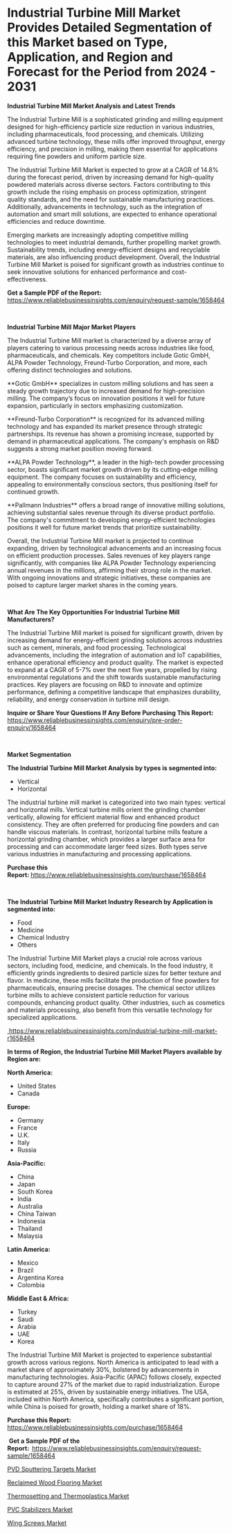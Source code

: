 <p><h1>Industrial Turbine Mill Market Provides Detailed Segmentation of this Market based on Type, Application, and Region and Forecast for the Period from 2024 - 2031</h1></p><p><strong>Industrial Turbine Mill Market Analysis and Latest Trends</strong></p>
<p><p>The Industrial Turbine Mill is a sophisticated grinding and milling equipment designed for high-efficiency particle size reduction in various industries, including pharmaceuticals, food processing, and chemicals. Utilizing advanced turbine technology, these mills offer improved throughput, energy efficiency, and precision in milling, making them essential for applications requiring fine powders and uniform particle size.</p><p>The Industrial Turbine Mill Market is expected to grow at a CAGR of 14.8% during the forecast period, driven by increasing demand for high-quality powdered materials across diverse sectors. Factors contributing to this growth include the rising emphasis on process optimization, stringent quality standards, and the need for sustainable manufacturing practices. Additionally, advancements in technology, such as the integration of automation and smart mill solutions, are expected to enhance operational efficiencies and reduce downtime.</p><p>Emerging markets are increasingly adopting competitive milling technologies to meet industrial demands, further propelling market growth. Sustainability trends, including energy-efficient designs and recyclable materials, are also influencing product development. Overall, the Industrial Turbine Mill Market is poised for significant growth as industries continue to seek innovative solutions for enhanced performance and cost-effectiveness.</p></p>
<p><strong>Get a Sample PDF of the Report:&nbsp;</strong> <a href="https://www.reliablebusinessinsights.com/enquiry/request-sample/1658464?utm_campaign=57&utm_medium=2&utm_source=Github&utm_content=ia&utm_term=28092024&utm_id=industrial-turbine-mill">https://www.reliablebusinessinsights.com/enquiry/request-sample/1658464</a></p>
<p>&nbsp;</p>
<p><strong>Industrial Turbine Mill Major Market Players</strong></p>
<p><p>The Industrial Turbine Mill market is characterized by a diverse array of players catering to various processing needs across industries like food, pharmaceuticals, and chemicals. Key competitors include Gotic GmbH, ALPA Powder Technology, Freund-Turbo Corporation, and more, each offering distinct technologies and solutions.</p><p>**Gotic GmbH** specializes in custom milling solutions and has seen a steady growth trajectory due to increased demand for high-precision milling. The company’s focus on innovation positions it well for future expansion, particularly in sectors emphasizing customization.</p><p>**Freund-Turbo Corporation** is recognized for its advanced milling technology and has expanded its market presence through strategic partnerships. Its revenue has shown a promising increase, supported by demand in pharmaceutical applications. The company's emphasis on R&D suggests a strong market position moving forward.</p><p>**ALPA Powder Technology**, a leader in the high-tech powder processing sector, boasts significant market growth driven by its cutting-edge milling equipment. The company focuses on sustainability and efficiency, appealing to environmentally conscious sectors, thus positioning itself for continued growth.</p><p>**Pallmann Industries** offers a broad range of innovative milling solutions, achieving substantial sales revenue through its diverse product portfolio. The company's commitment to developing energy-efficient technologies positions it well for future market trends that prioritize sustainability.</p><p>Overall, the Industrial Turbine Mill market is projected to continue expanding, driven by technological advancements and an increasing focus on efficient production processes. Sales revenues of key players range significantly, with companies like ALPA Powder Technology experiencing annual revenues in the millions, affirming their strong role in the market. With ongoing innovations and strategic initiatives, these companies are poised to capture larger market shares in the coming years.</p></p>
<p>&nbsp;</p>
<p><strong>What Are The Key Opportunities For Industrial Turbine Mill Manufacturers?</strong></p>
<p><p>The Industrial Turbine Mill market is poised for significant growth, driven by increasing demand for energy-efficient grinding solutions across industries such as cement, minerals, and food processing. Technological advancements, including the integration of automation and IoT capabilities, enhance operational efficiency and product quality. The market is expected to expand at a CAGR of 5-7% over the next five years, propelled by rising environmental regulations and the shift towards sustainable manufacturing practices. Key players are focusing on R&D to innovate and optimize performance, defining a competitive landscape that emphasizes durability, reliability, and energy conservation in turbine mill design.</p></p>
<p><strong>Inquire or Share Your Questions If Any Before Purchasing This Report:</strong> <a href="https://www.reliablebusinessinsights.com/enquiry/pre-order-enquiry/1658464?utm_campaign=57&utm_medium=2&utm_source=Github&utm_content=ia&utm_term=28092024&utm_id=industrial-turbine-mill">https://www.reliablebusinessinsights.com/enquiry/pre-order-enquiry/1658464</a></p>
<p>&nbsp;</p>
<p><strong>Market Segmentation</strong></p>
<p><strong>The Industrial Turbine Mill Market Analysis by types is segmented into:</strong></p>
<p><ul><li>Vertical</li><li>Horizontal</li></ul></p>
<p><p>The industrial turbine mill market is categorized into two main types: vertical and horizontal mills. Vertical turbine mills orient the grinding chamber vertically, allowing for efficient material flow and enhanced product consistency. They are often preferred for producing fine powders and can handle viscous materials. In contrast, horizontal turbine mills feature a horizontal grinding chamber, which provides a larger surface area for processing and can accommodate larger feed sizes. Both types serve various industries in manufacturing and processing applications.</p></p>
<p><strong>Purchase this Report:&nbsp;</strong><a href="https://www.reliablebusinessinsights.com/purchase/1658464?utm_campaign=57&utm_medium=2&utm_source=Github&utm_content=ia&utm_term=28092024&utm_id=industrial-turbine-mill">https://www.reliablebusinessinsights.com/purchase/1658464</a></p>
<p>&nbsp;</p>
<p><strong>The Industrial Turbine Mill Market Industry Research by Application is segmented into:</strong></p>
<p><ul><li>Food</li><li>Medicine</li><li>Chemical Industry</li><li>Others</li></ul></p>
<p><p>The Industrial Turbine Mill Market plays a crucial role across various sectors, including food, medicine, and chemicals. In the food industry, it efficiently grinds ingredients to desired particle sizes for better texture and flavor. In medicine, these mills facilitate the production of fine powders for pharmaceuticals, ensuring precise dosages. The chemical sector utilizes turbine mills to achieve consistent particle reduction for various compounds, enhancing product quality. Other industries, such as cosmetics and materials processing, also benefit from this versatile technology for specialized applications.</p></p>
<p><a href="https://www.reliablebusinessinsights.com/industrial-turbine-mill-market-r1658464?utm_campaign=57&utm_medium=2&utm_source=Github&utm_content=ia&utm_term=28092024&utm_id=industrial-turbine-mill">&nbsp;https://www.reliablebusinessinsights.com/industrial-turbine-mill-market-r1658464</a></p>
<p><strong>In terms of Region, the Industrial Turbine Mill Market Players available by Region are:</strong></p>
<p>
    <p> <strong> North America: </strong>
        <ul>
            <li>United States</li>
            <li>Canada</li>
        </ul>
        </p> 
    <p> <strong> Europe: </strong>
        <ul>
            <li>Germany</li>
            <li>France</li>
            <li>U.K.</li>
            <li>Italy</li>
            <li>Russia</li>
        </ul>
        </p> 
    <p> <strong> Asia-Pacific: </strong>
        <ul>
            <li>China</li>
            <li>Japan</li>
            <li>South Korea</li>
            <li>India</li>
            <li>Australia</li>
            <li>China Taiwan</li>
            <li>Indonesia</li>
            <li>Thailand</li>
            <li>Malaysia</li>
        </ul>
        </p> 
    <p> <strong> Latin America: </strong>
        <ul>
            <li>Mexico</li>
            <li>Brazil</li>
            <li>Argentina Korea</li>
            <li>Colombia</li>
        </ul>
        </p> 
    <p> <strong> Middle East & Africa: </strong>
        <ul>
            <li>Turkey</li>
            <li>Saudi</li>
            <li>Arabia</li>
            <li>UAE</li>
            <li>Korea</li>
        </ul>
    </p>
    </p>
<p><p>The Industrial Turbine Mill Market is projected to experience substantial growth across various regions. North America is anticipated to lead with a market share of approximately 30%, bolstered by advancements in manufacturing technologies. Asia-Pacific (APAC) follows closely, expected to capture around 27% of the market due to rapid industrialization. Europe is estimated at 25%, driven by sustainable energy initiatives. The USA, included within North America, specifically contributes a significant portion, while China is poised for growth, holding a market share of 18%.</p></p>
<p><strong>Purchase this Report: </strong><a href="https://www.reliablebusinessinsights.com/purchase/1658464?utm_campaign=57&utm_medium=2&utm_source=Github&utm_content=ia&utm_term=28092024&utm_id=industrial-turbine-mill">https://www.reliablebusinessinsights.com/purchase/1658464</a></p>
<p>&nbsp;<strong>Get a Sample PDF of the Report:&nbsp;&nbsp;</strong><a href="https://www.reliablebusinessinsights.com/enquiry/request-sample/1658464?utm_campaign=57&utm_medium=2&utm_source=Github&utm_content=ia&utm_term=28092024&utm_id=industrial-turbine-mill">https://www.reliablebusinessinsights.com/enquiry/request-sample/1658464</a></p>
<p><strong></strong></p>
<p><p><a href="https://github.com/gailasejs/Market-Research-Report-List-1/blob/main/pvd-sputtering-targets-market.md?utm_campaign=57&utm_medium=2&utm_source=Github&utm_content=ia&utm_term=28092024&utm_id=industrial-turbine-mill">PVD Sputtering Targets Market</a></p><p><a href="https://issuu.com/reportprime-2/docs/reclaimed-wood-flooring-market-size_622f3fa62f9f6e?utm_campaign=57&utm_medium=2&utm_source=Github&utm_content=ia&utm_term=28092024&utm_id=industrial-turbine-mill">Reclaimed Wood Flooring Market</a></p><p><a href="https://www.linkedin.com/pulse/role-thermosetting-thermoplastics-market-applications-construction-8gg2e?trackingId=L8XQHkaSRAyvdyNR6nc7RA%3D%3D&utm_campaign=57&utm_medium=2&utm_source=Github&utm_content=ia&utm_term=28092024&utm_id=industrial-turbine-mill">Thermosetting and Thermoplastics Market</a></p><p><a href="https://www.linkedin.com/pulse/what-current-future-prospects-pvc-stabilizers-market-dbyme?trackingId=1Ocz2trqQnWD0Z%2Bok8GWQA%3D%3D&utm_campaign=57&utm_medium=2&utm_source=Github&utm_content=ia&utm_term=28092024&utm_id=industrial-turbine-mill">PVC Stabilizers Market</a></p><p><a href="https://issuu.com/reportprime-2/docs/wing-screws-market-size-2030.pptx_f02acf6ab4fada?utm_campaign=57&utm_medium=2&utm_source=Github&utm_content=ia&utm_term=28092024&utm_id=industrial-turbine-mill">Wing Screws Market</a></p></p>